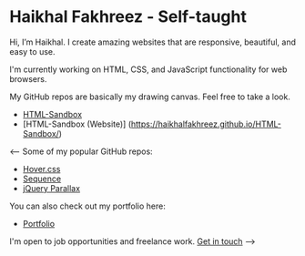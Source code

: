 # Haikhal Fakhreez - Self-taught

Hi, I’m Haikhal. I create amazing websites that are responsive, beautiful, and easy to use.

I'm currently working on HTML, CSS, and JavaScript functionality for web browsers.

My GitHub repos are basically my drawing canvas. Feel free to take a look.

- [HTML-Sandbox](https://github.com/haikhalfakhreez/HTML-Sandbox)
- [HTML-Sandbox (Website)] (https://haikhalfakhreez.github.io/HTML-Sandbox/)

<-- Some of my popular GitHub repos:

- [Hover.css](https://github.com/IanLunn/Hover)
- [Sequence](https://github.com/IanLunn/Sequence)
- [jQuery Parallax](https://github.com/IanLunn/jQuery-Parallax)

You can also check out my portfolio here:

- [Portfolio](https://ianlunn.co.uk)

I'm open to job opportunities and freelance work. [Get in touch](https://ianlunn.co.uk/contact) -->

<!--
**haikhalfakhreez/HaikhalFakhreez** is a ✨ _special_ ✨ repository because its `README.md` (this file) appears on your GitHub profile.

Here are some ideas to get you started:

- 🔭 I’m currently working on ...
- 🌱 I’m currently learning ...
- 👯 I’m looking to collaborate on ...
- 🤔 I’m looking for help with ...
- 💬 Ask me about ...
- 📫 How to reach me: ...
- 😄 Pronouns: ...
- ⚡ Fun fact: ...
-->
